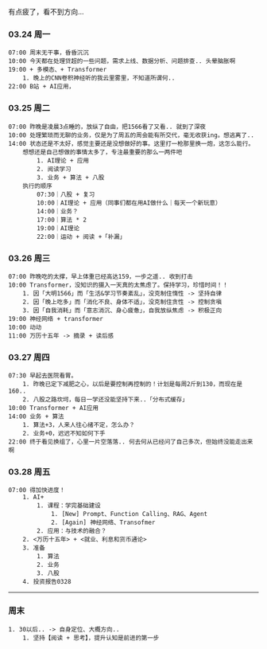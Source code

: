 有点疲了，看不到方向...

### 03.24 周一

	07:00 周末无干事，昏昏沉沉
	10:00 今天都在处理贷超的一些问题，需求上线、数据分析、问题排查.. 头晕脑胀啊
	19:00 + 多模态、+ Transformer 
		1. 晚上的CNN卷积神经听的我云里雾里，不知道所谓何..
	22:00 B站 + AI应用，

### 03.25 周二

	07:00 昨晚是凌晨3点睡的，放纵了自由，把1566看了又看.. 就到了深夜
	10:00 处理繁琐而无聊的业务，仅是为了周五的周会能有所交代，毫无收获ing。想逃离了..
	14:00 状态还是不太好，感觉主要还是没想做好的事。这里打一枪那里换一炮，这怎么能行。
	    想想还是自己想做的事情太多了，专注最重要的那么一两件吧
			1. AI理论 + 应用
			2. 阅读学习
			3. 业务 + 算法 + 八股
		执行的顺序
			07:30｜八股 + 复习
			10:00｜AI理论 + 应用（同事们都在用AI做什么｜每天一个新玩意）
			14:00｜业务？
			17:00｜算法 * 2
			19:00｜AI理论
			22:00｜运动 + 阅读 +「补漏」

### 03.26 周三

	07:00 昨晚吃的太撑，早上体重已经高达159，一步之遥.. 收到打击
	10:00 Transformer，没知识的摄入一天真的太焦虑了。保持学习，珍惜时间！！
		1. 因「大明1566」而「生活&学习节奏紊乱」，没克制住惰性 -> 坚持自律
		2. 因「晚上吃多」而「消化不良、身体不适」，没克制住贪性 -> 控制贪嗔
		3. 因「自我消耗」而「意志消沉、身心疲惫」，自我放纵焦虑 -> 积极正向
	19:00 神经网络 + transformer
	10:00 动动
	11:00 万历十五年 -> 摘录 + 读后感


### 03.27 周四

	07:30 早起去医院看胃。
		1. 昨晚已定下减肥之心，以后是要控制再控制的！计划是每周2斤到130，而现在是160..
		2. 八股之路坎坷，每日一学还没能坚持下来..「分布式缓存」
	10:00 Transformer + AI应用
	14:00 业务 + 算法
		1. 算法+3，人来人往心绪不定，怎么办？
		2. 业务+0，迟迟不知如何下手
	22:00 终于看见换组了，心里一片空落落.. 何去何从已经问了自己多次，但始终没能走出来啊


### 03.28 周五

	07:00 得加快进度！
		1. AI+
			1. 课程：学完基础建设
				1. [New] Prompt、Function Calling、RAG、Agent
				2. [Again] 神经网络、Transofmer
			2. 应用：与技术的融合？
		2. <万历十五年> + <就业、利息和货币通论>
		3. 准备
			1. 算法
			2. 业务
			3. 八股
		4. 投资报告0328



---- 
### 周末

	1. 30以后.. -> 自身定位、大概方向..
		1. 坚持【阅读 + 思考】，提升认知是前进的第一步

